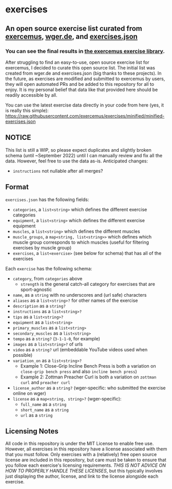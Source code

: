 # exercises
## An open source exercise list curated from [exercemus](https://exercemus.com), [wger.de](https://github.com/wger-project/wger), and [exercises.json](https://github.com/wrkout/exercises.json)
### You can see the final results in [the exercemus exercise library](https://exercem.us/exercises).

After struggling to find an easy-to-use, open source exercise list for exercemus, I decided to curate this open source list. The initial list was created from wger.de and exercises.json (big thanks to these projects). In the future, as exercises are modified and submitted to exercemus by users, they will open automated PRs and be added to this repository for all to enjoy. It is my personal belief that data like that provided here should be readily accessible by all.

You can use the latest exercise data directly in your code from here (yes, it is really this simple):
https://raw.githubusercontent.com/exercemus/exercises/minified/minified-exercises.json

## NOTICE
This list is still a WIP, so please expect duplicates and slightly broken schema (until ~September 2022) until I can manually review and fix all the data. However, feel free to use the data as-is. Anticipated changes:
- `instructions` not nullable after all merges?

## Format
`exercises.json` has the following fields:
- `categories`, a `list<string>` which defines the different exercise categories
- `equipment`, a `list<string>` which defines the different exercise equipment
- `muscles`, a `list<string>` which defines the different muscles
- `muscle_groups`, a `map<string, list<string>>` which defines which muscle group corresponds to which muscles (useful for filtering exercises by muscle group)
- `exercises`, a `list<exercise>` (see below for schema) that has all of the exercises

Each `exercise` has the following schema:
- `category`, from `categories` above
  - `strength` is the general catch-all category for exercises that are sport-agnostic
- `name`, as a `string` with no underscores and (url safe) characters
- `aliases` as a `list<string>?` for other names of the exercise
- `description` as a `string?`
- `instructions` as a `list<string>?`
- `tips` as a `list<string>?`
- `equipment` as a `list<string>`
- `primary_muscles` as a `list<string>`
- `secondary_muscles` as a `list<string>`
- `tempo` as a `string?` (`3-1-1-0`, for example)
- `images` as a `list<string>?` of urls
- `video` as a `string?` url (embeddable YouTube videos used when possible)
- `variation_on` as a `list<string>?`
  - Example 1: Close-Grip Incline Bench Press is both a variation on `close-grip bench press` and also `incline bench press`)
  - Example 2: Zottman Preacher Curl is both a variation on `zottman curl` and `preacher curl`
- `license_author` as a `string?` (wger-specific: who submitted the exercise online on wger)
- `license` as a `map<string, string>?` (wger-specific):
  - `full_name` as a `string`
  - `short_name` as a `string`
  - `url` as a `string`

## Licensing Notes
All code in this repository is under the MIT License to enable free use. However, all exercises in this repository have a license associated with them that you must follow. Only exercises with a (relatively) free open source license are included in this repository, but care must be taken to ensure that you follow each exercise's licensing requirements. *THIS IS NOT ADVICE ON HOW TO PROPERLY HANDLE THESE LICENSES*, but this typically involves just displaying the author, license, and link to the license alongside each exercise.
